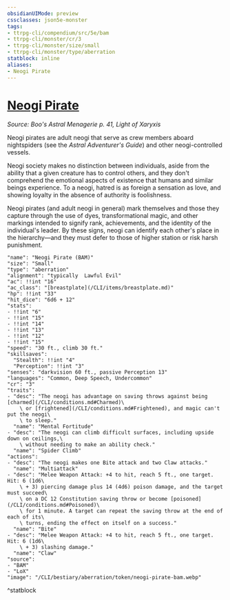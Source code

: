 ```yaml
---
obsidianUIMode: preview
cssclasses: json5e-monster
tags:
- ttrpg-cli/compendium/src/5e/bam
- ttrpg-cli/monster/cr/3
- ttrpg-cli/monster/size/small
- ttrpg-cli/monster/type/aberration
statblock: inline
aliases:
- Neogi Pirate
---
```

# [Neogi Pirate](CLI/bestiary/aberration/neogi-pirate-bam.md)
*Source: Boo's Astral Menagerie p. 41, Light of Xaryxis*  

Neogi pirates are adult neogi that serve as crew members aboard nightspiders (see the *Astral Adventurer's Guide*) and other neogi-controlled vessels.

Neogi society makes no distinction between individuals, aside from the ability that a given creature has to control others, and they don't comprehend the emotional aspects of existence that humans and similar beings experience. To a neogi, hatred is as foreign a sensation as love, and showing loyalty in the absence of authority is foolishness.

Neogi pirates (and adult neogi in general) mark themselves and those they capture through the use of dyes, transformational magic, and other markings intended to signify rank, achievements, and the identity of the individual's leader. By these signs, neogi can identify each other's place in the hierarchy—and they must defer to those of higher station or risk harsh punishment.

```statblock
"name": "Neogi Pirate (BAM)"
"size": "Small"
"type": "aberration"
"alignment": "typically  Lawful Evil"
"ac": !!int "16"
"ac_class": "[breastplate](/CLI/items/breastplate.md)"
"hp": !!int "33"
"hit_dice": "6d6 + 12"
"stats":
- !!int "6"
- !!int "15"
- !!int "14"
- !!int "13"
- !!int "12"
- !!int "15"
"speed": "30 ft., climb 30 ft."
"skillsaves":
  "Stealth": !!int "4"
  "Perception": !!int "3"
"senses": "darkvision 60 ft., passive Perception 13"
"languages": "Common, Deep Speech, Undercommon"
"cr": "3"
"traits":
- "desc": "The neogi has advantage on saving throws against being [charmed](/CLI/conditions.md#Charmed)\
    \ or [frightened](/CLI/conditions.md#Frightened), and magic can't put the neogi\
    \ to sleep."
  "name": "Mental Fortitude"
- "desc": "The neogi can climb difficult surfaces, including upside down on ceilings,\
    \ without needing to make an ability check."
  "name": "Spider Climb"
"actions":
- "desc": "The neogi makes one Bite attack and two Claw attacks."
  "name": "Multiattack"
- "desc": "Melee Weapon Attack: +4 to hit, reach 5 ft., one target. Hit: 6 (1d6\
    \ + 3) piercing damage plus 14 (4d6) poison damage, and the target must succeed\
    \ on a DC 12 Constitution saving throw or become [poisoned](/CLI/conditions.md#Poisoned)\
    \ for 1 minute. A target can repeat the saving throw at the end of each of its\
    \ turns, ending the effect on itself on a success."
  "name": "Bite"
- "desc": "Melee Weapon Attack: +4 to hit, reach 5 ft., one target. Hit: 6 (1d6\
    \ + 3) slashing damage."
  "name": "Claw"
"source":
- "BAM"
- "LoX"
"image": "/CLI/bestiary/aberration/token/neogi-pirate-bam.webp"
```
^statblock